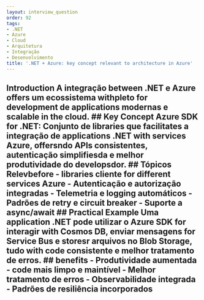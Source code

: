 ```yaml
---
layout: interview_question
order: 92
tags:
- .NET
- Azure
- Cloud
- Arquitetura
- Integração
- Desenvolvimento
title: '.NET + Azure: key concept relevant to architecture in Azure'
---
```


## Introduction A integração between .NET e Azure offers um ecossistema withpleto for development de applications modernas e scalable in the cloud. ## Key Concept **Azure SDK for .NET**: Conjunto de libraries que facilitates a integração de applications .NET with services Azure, offersndo APIs consistentes, autenticação simplifiesda e melhor produtividade do developsdor. ## Tópicos Relevbefore - libraries cliente for different services Azure - Autenticação e autorização integradas - Telemetria e logging automáticos - Padrões de retry e circuit breaker - Suporte a async/await ## Practical Example Uma application .NET pode utilizar o Azure SDK for interagir with Cosmos DB, enviar mensagens for Service Bus e storesr arquivos no Blob Storage, tudo with code consistente e melhor tratamento de erros. ## benefits - Produtividade aumentada - code mais limpo e maintível - Melhor tratamento de erros - Observabilidade integrada - Padrões de resiliência incorporados